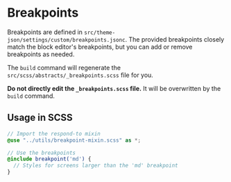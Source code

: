 # Breakpoints

Breakpoints are defined in `src/theme-json/settings/custom/breakpoints.jsonc`. The provided breakpoints closely match the block editor's breakpoints, but you can add or remove breakpoints as needed.

The `build` command will regenerate the `src/scss/abstracts/_breakpoints.scss` file for you.

**Do not directly edit the `_breakpoints.scss` file.** It will be overwritten by the `build` command.

## Usage in SCSS

```scss
// Import the respond-to mixin
@use "../utils/breakpoint-mixin.scss" as *;

// Use the breakpoints
@include breakpoint('md') {
  // Styles for screens larger than the 'md' breakpoint
}
```